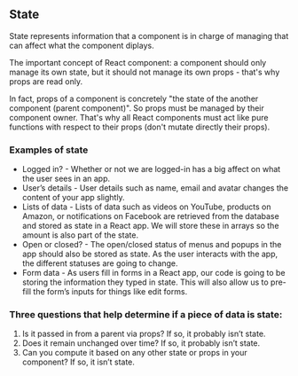 ## State
State represents information that a component is in charge of managing that can affect what the component diplays.

The important concept of React component: a component should only manage its own state, but it should not manage its own props - that's why props are read only.

In fact, props of a component is concretely "the state of the another component (parent component)". So props must be managed by their component owner. That's why all React components must act like pure functions with respect to their props (don't mutate directly their props).

### Examples of state

- Logged in? - Whether or not we are logged-in has a big affect on what the user sees in an app.
- User’s details - User details such as name, email and avatar changes the content of your app slightly.
- Lists of data - Lists of data such as videos on YouTube, products on Amazon, or notifications on Facebook are retrieved from the database and stored as state in a React app. We will store these in arrays so the amount is also part of the state.
- Open or closed? - The open/closed status of menus and popups in the app should also be stored as state. As the user interacts with the app, the different statuses are going to change.
- Form data - As users fill in forms in a React app, our code is going to be storing the information they typed in state. This will also allow us to pre-fill the form’s inputs for things like edit forms.

### Three questions that help determine if a piece of data is state:
1. Is it passed in from a parent via props? If so, it probably isn’t state.
2. Does it remain unchanged over time? If so, it probably isn’t state.
3. Can you compute it based on any other state or props in your component? If so, it isn’t state.